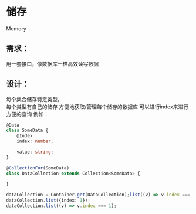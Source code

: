 # 储存

Memory

## 需求：

用一套接口，像数据库一样高效读写数据

## 设计：

每个集合储存特定类型。  
每个类型有自己的储存
方便地获取/管理每个储存的数据库
可以进行index来进行方便的查询
例如：
```ts
@Data
class SomeData {
    @Index
    index: number;

    value: string;
}

@CollectionFor(SomeData)
class DataCollection extends Collection<SomeData> {
    
}

dataCollection = Container.get(DataCollection);list((v) => v.index === 0);
dataCollection.list({index: 1});
dataCollection.list((v) => v.index === 1);
```

